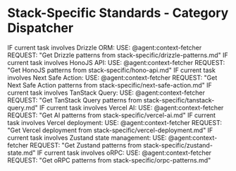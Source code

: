 # Stack-Specific Standards - Category Dispatcher
<!-- Category dispatcher (routing-only). See overview.md for human context. -->

<conditional-block task-condition="drizzle|orm|database|query|schema|migration" context-check="drizzle-patterns">
IF current task involves Drizzle ORM:
  <context_fetcher_strategy>
    USE: @agent:context-fetcher
    REQUEST: "Get Drizzle patterns from stack-specific/drizzle-patterns.md"
  </context_fetcher_strategy>
</conditional-block>

<conditional-block task-condition="hono|api|route|middleware|handler" context-check="hono-api">
IF current task involves HonoJS API:
  <context_fetcher_strategy>
    USE: @agent:context-fetcher
    REQUEST: "Get HonoJS patterns from stack-specific/hono-api.md"
  </context_fetcher_strategy>
</conditional-block>

<conditional-block task-condition="next-safe-action|server-action|action|form|validation" context-check="next-safe-action">
IF current task involves Next Safe Action:
  <context_fetcher_strategy>
    USE: @agent:context-fetcher
    REQUEST: "Get Next Safe Action patterns from stack-specific/next-safe-action.md"
  </context_fetcher_strategy>
</conditional-block>

<conditional-block task-condition="tanstack|query|react-query|cache|mutation|optimistic" context-check="tanstack-query-dispatcher">
IF current task involves TanStack Query:
  <context_fetcher_strategy>
    USE: @agent:context-fetcher
    REQUEST: "Get TanStack Query patterns from stack-specific/tanstack-query.md"
  </context_fetcher_strategy>
</conditional-block>

<conditional-block task-condition="vercel|ai|llm|embedding|streaming|chat" context-check="vercel-ai">
IF current task involves Vercel AI:
  <context_fetcher_strategy>
    USE: @agent:context-fetcher
    REQUEST: "Get AI patterns from stack-specific/vercel-ai.md"
  </context_fetcher_strategy>
</conditional-block>

<conditional-block task-condition="vercel|deployment|edge|functions|environment" context-check="vercel-deployment">
IF current task involves Vercel deployment:
  <context_fetcher_strategy>
    USE: @agent:context-fetcher
    REQUEST: "Get Vercel deployment from stack-specific/vercel-deployment.md"
  </context_fetcher_strategy>
</conditional-block>

<conditional-block task-condition="zustand|state|store|management|global-state" context-check="zustand-state">
IF current task involves Zustand state management:
  <context_fetcher_strategy>
    USE: @agent:context-fetcher
    REQUEST: "Get Zustand patterns from stack-specific/zustand-state.md"
  </context_fetcher_strategy>
</conditional-block>

<conditional-block task-condition="orpc|rpc|procedure|type-safe-api|streaming-api|rpc-router|rpc-client|remote-procedure-call" context-check="orpc-patterns">
IF current task involves oRPC:
  <context_fetcher_strategy>
    USE: @agent:context-fetcher
    REQUEST: "Get oRPC patterns from stack-specific/orpc-patterns.md"
  </context_fetcher_strategy>
</conditional-block>
